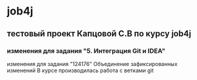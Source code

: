 # job4j
## тестовый проект Капцовой С.В по курсу job4j
### изменения для задания "5. Интеграция Git и IDEA"
изменения для задания "124176"
Объединение зафиксированных изменений
В курсе производилась работа с ветками git
